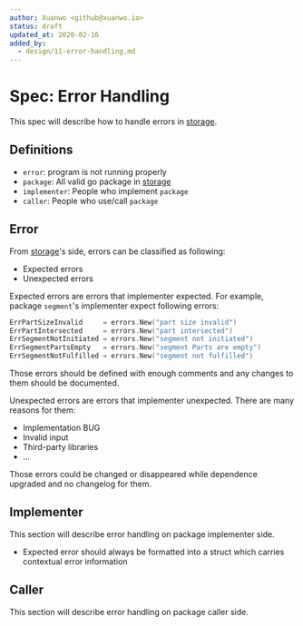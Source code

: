 ```yaml
---
author: Xuanwo <github@xuanwo.io>
status: draft
updated_at: 2020-02-16
added_by:
  - design/11-error-handling.md
---
```


# Spec: Error Handling

This spec will describe how to handle errors in [storage].

## Definitions

- `error`: program is not running properly
- `package`: All valid go package in [storage]
- `implementer`: People who implement `package`
- `caller`: People who use/call `package`

## Error

From [storage]'s side, errors can be classified as following:

- Expected errors
- Unexpected errors

Expected errors are errors that implementer expected. For example, package `segment`'s implementer expect following errors:

```go
ErrPartSizeInvalid     = errors.New("part size invalid")
ErrPartIntersected     = errors.New("part intersected")
ErrSegmentNotInitiated = errors.New("segment not initiated")
ErrSegmentPartsEmpty   = errors.New("segment Parts are empty")
ErrSegmentNotFulfilled = errors.New("segment not fulfilled")
```

Those errors should be defined with enough comments and any changes to them should be documented.

Unexpected errors are errors that implementer unexpected. There are many reasons for them:

- Implementation BUG
- Invalid input
- Third-party libraries
- ...

Those errors could be changed or disappeared while dependence upgraded and no changelog for them.

## Implementer

This section will describe error handling on package implementer side.

- Expected error should always be formatted into a struct which carries contextual error information

## Caller

This section will describe error handling on package caller side.

[storage]: https://github.com/Xuanwo/storage

